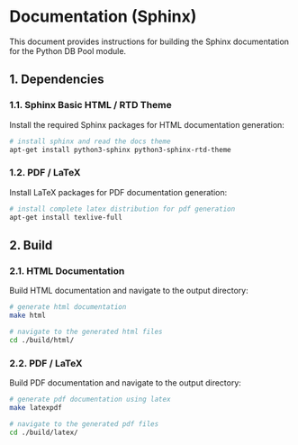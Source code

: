 # Documentation (Sphinx)

This document provides instructions for building the Sphinx documentation for the Python DB Pool module.

## 1. Dependencies

### 1.1. Sphinx Basic HTML / RTD Theme

Install the required Sphinx packages for HTML documentation generation:

```bash
# install sphinx and read the docs theme
apt-get install python3-sphinx python3-sphinx-rtd-theme
```

### 1.2. PDF / LaTeX

Install LaTeX packages for PDF documentation generation:

```bash
# install complete latex distribution for pdf generation
apt-get install texlive-full
```

## 2. Build

### 2.1. HTML Documentation

Build HTML documentation and navigate to the output directory:

```bash
# generate html documentation
make html

# navigate to the generated html files
cd ./build/html/
```

### 2.2. PDF / LaTeX

Build PDF documentation and navigate to the output directory:

```bash
# generate pdf documentation using latex
make latexpdf

# navigate to the generated pdf files
cd ./build/latex/
```
